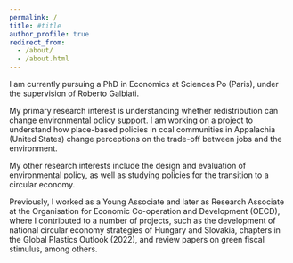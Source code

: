 ```yaml
---
permalink: /
title: #title
author_profile: true
redirect_from: 
  - /about/
  - /about.html
---
```


I am currently pursuing a PhD in Economics at Sciences Po (Paris), under the supervision of Roberto Galbiati.

My primary research interest is understanding whether redistribution can change environmental policy support. I am working on a project to understand how place-based policies in coal communities in Appalachia (United States) change perceptions on the trade-off between jobs and the environment.

My other research interests include the design and evaluation of environmental policy, as well as studying policies for the transition to a circular economy.

Previously, I worked as a Young Associate and later as Research Associate at the Organisation for Economic Co-operation and Development (OECD), where I contributed to a number of projects, such as the development of national circular economy strategies of Hungary and Slovakia, chapters in the Global Plastics Outlook (2022), and review papers on green fiscal stimulus, among others. 
